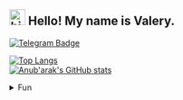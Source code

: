 ## <img src="https://user-images.githubusercontent.com/1303154/88677602-1635ba80-d120-11ea-84d8-d263ba5fc3c0.gif" width="28px" height="28px" alt="hi"> Hello! My name is Valery. 

[![Telegram Badge](https://img.shields.io/badge/-@neugomonov__v-black?style=for-the-badge&labelColor=black&logo=telegram&logoColor=0088cc&link=https://t.me/neugomonov_v)](https://t.me/neugomonov_v)

[![Top Langs](https://github-readme-stats.vercel.app/api/top-langs/?username=neugomonov&theme=dark&hide_border=true&layout=compact&border_radius=25)](https://github.com/neugomonov/github-readme-stats)  
[![Anub'arak's GitHub stats](https://github-readme-stats.vercel.app/api?username=neugomonov&show_icons=true&theme=dark&hide_border=true&border_radius=25)](https://github.com/neugomonov/github-readme-stats)  


<details>
<summary>
  Fun
</summary>

<br/>

I do like code  

![visitors](https://visitor-badge.glitch.me/badge?page_id=neugomonov.neugomonov&left_color=black&right_color=blue)  

Thank you for reading
</details>
